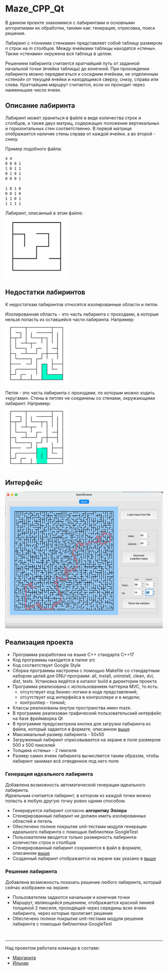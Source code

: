 # Maze_CPP_Qt

В данном проекте знакомимся с лабиринтами и основными алгоритмами их обработки, такими как: генерация, отрисовка, поиск решения.

Лабиринт с «тонкими стенками» представляет собой таблицу размером _n_ строк на _m_ столбцов. 
Между ячейками таблицы находятся «стены». Также «стенами» окружена вся таблица в целом. 


Решением лабиринта считается кратчайший путь от заданной начальной точки (ячейки таблицы) до конечной. 
При прохождении лабиринта можно передвигаться к соседним ячейкам, не отделенным «стеной» от текущей ячейки и находящимся сверху, снизу, справа или слева. 
Кратчайшим маршрут считается, если он проходит через наименьшее число ячеек.

## Описание лабиринта

Лабиринт может храниться в файле в виде количества строк и столбцов, а также двух матриц, содержащих положение вертикальных и горизонтальных стен соответственно. 
В первой матрице отображается наличие стены справа от каждой ячейки, а во второй - снизу. 

Пример подобного файла:  
```
4 4
0 0 0 1
1 0 1 1
0 1 0 1
0 0 0 1

1 0 1 0
0 0 1 0
1 1 0 1
1 1 1 1
```

Лабиринт, описанный в этом файле: \
![maze4](img/maze4.jpg)

## Недостатки лабиринтов

К недостаткам лабиринтов относятся изолированные области и петли.

Изолированная область - это часть лабиринта с проходами, в которые нельзя попасть из оставшейся части лабиринта. Например: \
![isolated](img/isolated.png)

Петля - это часть лабиринта с проходами, по которым можно ходить «кругами». Стены в петлях не соединены со стенами, окружающими лабиринт. Например: \
![loop](./img/loop.png)


## Интерфейс

![interface](img/maze.jpg)

## Реализация проекта

- Программа разработана на языке C++ стандарта C++17
- Код программы находится в папке src
- Код соответствует Google Style
- Сборка программы настроена с помощью Makefile со стандартным набором целей для GNU-программ: all, install, uninstall, clean, dvi, dist, tests. Установка ведётся в каталог build в директории проекта
- Программа реализована с использованием паттерна MVC, то есть:
    - отсутствует код бизнес-логики в коде представлений;
    - отсутствует код интерфейса в контроллере и в модели;
    - контроллер - тонкий;
- Классы реализованы внутри пространства имен maze.
- В программе реализован графический пользовательский интерфейс на базе фреймворка Qt
- В программе предусмотрена кнопка для загрузки лабиринта из файла, который задается в формате, описанном [выше](#описание-лабиринта) 
- Максимальный размер лабиринта - 50х50
- Загруженный лабиринт отрисовывается на экране в поле размером 500 x 500 пикселей
- Толщина «стены» - 2 пикселя
- Размер самих ячеек лабиринта вычисляется таким образом, чтобы лабиринт занимал всё отведенное под него поле

### Генерация идеального лабиринта

Добавлена возможность автоматической генерации идеального лабиринта. \
Идеальным считается лабиринт, в котором из каждой точки можно попасть в любую другую точку ровно одним способом.

- Генерируется лабиринт согласно **алгоритму Эллера**
- Сгенерированный лабиринт не должен иметь изолированных областей и петель
- Обеспечено полное покрытие unit-тестами модуля генерации идеального лабиринта с помощью библиотеки GoogleTest
- Пользователем вводится только размерность лабиринта: количество строк и столбцов
- Сгенерированный лабиринт сохраняется в файл в формате, описанном [выше](#описание-лабиринта) 
- Созданный лабиринт отображается на экране как указано в [выше](#реализация-проекта)

### Решение лабиринта

Добавлена возможность показать решение _любого_ лабиринта, который сейчас изображен на экране:
- Пользователем задаются начальная и конечная точки
- Маршрут, являющийся решением, отображается красной линией толщиной 2 пикселя, проходящей через середины всех ячеек лабиринта, через которые пролегает решение
- Обеспечено полное покрытие unit-тестами модуля решения лабиринта с помощью библиотеки GoogleTest


<br>

---

Над проектом работала команда в составе:

- [Маргарита](https://github.com/Marg-S)
- [Ильнар](https://github.com/monterys)